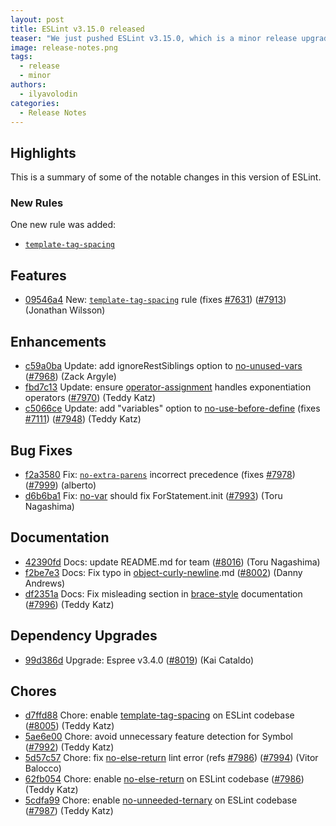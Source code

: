 ```yaml
---
layout: post
title: ESLint v3.15.0 released
teaser: "We just pushed ESLint v3.15.0, which is a minor release upgrade of ESLint. This release adds a new feature and fixes several bugs found in the previous release."
image: release-notes.png
tags:
  - release
  - minor
authors:
  - ilyavolodin
categories:
  - Release Notes
---
```


## Highlights

This is a summary of some of the notable changes in this version of ESLint.

### New Rules

One new rule was added:

- [`template-tag-spacing`](/docs/rules/template-tag-spacing)


## Features


* [09546a4](https://github.com/eslint/eslint/commit/09546a4) New: [`template-tag-spacing`](/docs/rules/template-tag-spacing) rule (fixes [#7631](https://github.com/eslint/eslint/issues/7631)) ([#7913](https://github.com/eslint/eslint/issues/7913)) (Jonathan Wilsson)




## Enhancements


* [c59a0ba](https://github.com/eslint/eslint/commit/c59a0ba) Update: add ignoreRestSiblings option to [no-unused-vars](/docs/rules/no-unused-vars) ([#7968](https://github.com/eslint/eslint/issues/7968)) (Zack Argyle)
* [fbd7c13](https://github.com/eslint/eslint/commit/fbd7c13) Update: ensure [operator-assignment](/docs/rules/operator-assignment) handles exponentiation operators ([#7970](https://github.com/eslint/eslint/issues/7970)) (Teddy Katz)
* [c5066ce](https://github.com/eslint/eslint/commit/c5066ce) Update: add "variables" option to [no-use-before-define](/docs/rules/no-use-before-define) (fixes [#7111](https://github.com/eslint/eslint/issues/7111)) ([#7948](https://github.com/eslint/eslint/issues/7948)) (Teddy Katz)




## Bug Fixes


* [f2a3580](https://github.com/eslint/eslint/commit/f2a3580) Fix: [`no-extra-parens`](/docs/rules/no-extra-parens) incorrect precedence (fixes [#7978](https://github.com/eslint/eslint/issues/7978)) ([#7999](https://github.com/eslint/eslint/issues/7999)) (alberto)
* [d6b6ba1](https://github.com/eslint/eslint/commit/d6b6ba1) Fix: [no-var](/docs/rules/no-var) should fix ForStatement.init ([#7993](https://github.com/eslint/eslint/issues/7993)) (Toru Nagashima)




## Documentation


* [42390fd](https://github.com/eslint/eslint/commit/42390fd) Docs: update README.md for team ([#8016](https://github.com/eslint/eslint/issues/8016)) (Toru Nagashima)
* [f2be7e3](https://github.com/eslint/eslint/commit/f2be7e3) Docs: Fix typo in [object-curly-newline](/docs/rules/object-curly-newline).md ([#8002](https://github.com/eslint/eslint/issues/8002)) (Danny Andrews)
* [df2351a](https://github.com/eslint/eslint/commit/df2351a) Docs: Fix misleading section in [brace-style](/docs/rules/brace-style) documentation ([#7996](https://github.com/eslint/eslint/issues/7996)) (Teddy Katz)




## Dependency Upgrades


* [99d386d](https://github.com/eslint/eslint/commit/99d386d) Upgrade: Espree v3.4.0 ([#8019](https://github.com/eslint/eslint/issues/8019)) (Kai Cataldo)






## Chores


* [d7ffd88](https://github.com/eslint/eslint/commit/d7ffd88) Chore: enable [template-tag-spacing](/docs/rules/template-tag-spacing) on ESLint codebase ([#8005](https://github.com/eslint/eslint/issues/8005)) (Teddy Katz)
* [5ae6e00](https://github.com/eslint/eslint/commit/5ae6e00) Chore: avoid unnecessary feature detection for Symbol ([#7992](https://github.com/eslint/eslint/issues/7992)) (Teddy Katz)
* [5d57c57](https://github.com/eslint/eslint/commit/5d57c57) Chore: fix [no-else-return](/docs/rules/no-else-return) lint error (refs [#7986](https://github.com/eslint/eslint/issues/7986)) ([#7994](https://github.com/eslint/eslint/issues/7994)) (Vitor Balocco)
* [62fb054](https://github.com/eslint/eslint/commit/62fb054) Chore: enable [no-else-return](/docs/rules/no-else-return) on ESLint codebase ([#7986](https://github.com/eslint/eslint/issues/7986)) (Teddy Katz)
* [5cdfa99](https://github.com/eslint/eslint/commit/5cdfa99) Chore: enable [no-unneeded-ternary](/docs/rules/no-unneeded-ternary) on ESLint codebase ([#7987](https://github.com/eslint/eslint/issues/7987)) (Teddy Katz)
